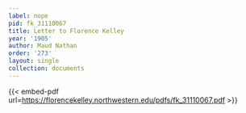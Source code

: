 ```yaml
---
label: nope
pid: fk_31110067
title: Letter to Florence Kelley
year: '1905'
author: Maud Nathan
order: '273'
layout: single
collection: documents
---
```



{{< embed-pdf url=https://florencekelley.northwestern.edu/pdfs/fk_31110067.pdf >}}